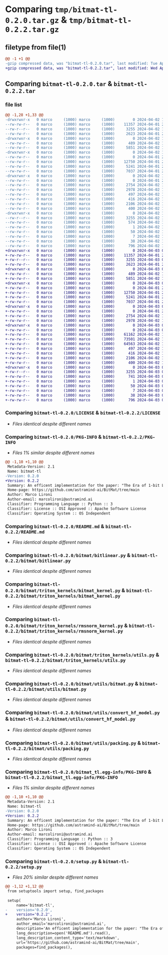 # Comparing `tmp/bitmat-tl-0.2.0.tar.gz` & `tmp/bitmat-tl-0.2.2.tar.gz`

## filetype from file(1)

```diff
@@ -1 +1 @@
-gzip compressed data, was "bitmat-tl-0.2.0.tar", last modified: Tue Apr  2 16:39:51 2024, max compression
+gzip compressed data, was "bitmat-tl-0.2.2.tar", last modified: Wed Apr  3 09:15:57 2024, max compression
```

## Comparing `bitmat-tl-0.2.0.tar` & `bitmat-tl-0.2.2.tar`

### file list

```diff
@@ -1,28 +1,33 @@
-drwxrwxr-x   0 marco     (1000) marco     (1000)        0 2024-04-02 16:39:51.050594 bitmat-tl-0.2.0/
--rw-rw-r--   0 marco     (1000) marco     (1000)    11357 2024-04-01 22:08:01.000000 bitmat-tl-0.2.0/LICENSE
--rw-r--r--   0 marco     (1000) marco     (1000)     3255 2024-04-02 16:39:51.050594 bitmat-tl-0.2.0/PKG-INFO
--rw-rw-r--   0 marco     (1000) marco     (1000)     2623 2024-04-01 22:08:01.000000 bitmat-tl-0.2.0/README.md
-drwxrwxr-x   0 marco     (1000) marco     (1000)        0 2024-04-02 16:39:51.046594 bitmat-tl-0.2.0/bitmat/
--rw-rw-r--   0 marco     (1000) marco     (1000)      489 2024-04-02 10:34:53.000000 bitmat-tl-0.2.0/bitmat/__init__.py
--rw-rw-r--   0 marco     (1000) marco     (1000)     5851 2024-04-02 16:34:32.000000 bitmat-tl-0.2.0/bitmat/bitlinear.py
-drwxrwxr-x   0 marco     (1000) marco     (1000)        0 2024-04-02 16:39:51.046594 bitmat-tl-0.2.0/bitmat/triton_kernels/
--rw-rw-r--   0 marco     (1000) marco     (1000)        0 2024-04-01 22:08:01.000000 bitmat-tl-0.2.0/bitmat/triton_kernels/__init__.py
--rw-rw-r--   0 marco     (1000) marco     (1000)    12750 2024-04-01 22:08:01.000000 bitmat-tl-0.2.0/bitmat/triton_kernels/bitmat_kernel.py
--rw-rw-r--   0 marco     (1000) marco     (1000)     5241 2024-04-01 22:08:01.000000 bitmat-tl-0.2.0/bitmat/triton_kernels/rmsnorm_kernel.py
--rw-rw-r--   0 marco     (1000) marco     (1000)     7037 2024-04-01 22:08:01.000000 bitmat-tl-0.2.0/bitmat/triton_kernels/utils.py
-drwxrwxr-x   0 marco     (1000) marco     (1000)        0 2024-04-02 16:39:51.050594 bitmat-tl-0.2.0/bitmat/utils/
--rw-rw-r--   0 marco     (1000) marco     (1000)        0 2024-04-01 22:08:01.000000 bitmat-tl-0.2.0/bitmat/utils/__init__.py
--rw-rw-r--   0 marco     (1000) marco     (1000)     2754 2024-04-02 16:10:34.000000 bitmat-tl-0.2.0/bitmat/utils/bitmat.py
--rw-rw-r--   0 marco     (1000) marco     (1000)     2978 2024-04-02 10:12:51.000000 bitmat-tl-0.2.0/bitmat/utils/convert_hf_model.py
--rw-rw-r--   0 marco     (1000) marco     (1000)      497 2024-04-02 12:56:59.000000 bitmat-tl-0.2.0/bitmat/utils/pack_model_before_save.py
--rw-rw-r--   0 marco     (1000) marco     (1000)      416 2024-04-02 15:47:47.000000 bitmat-tl-0.2.0/bitmat/utils/packed_parameter.py
--rw-rw-r--   0 marco     (1000) marco     (1000)     2106 2024-04-02 15:23:36.000000 bitmat-tl-0.2.0/bitmat/utils/packing.py
--rw-rw-r--   0 marco     (1000) marco     (1000)      400 2024-04-02 10:11:50.000000 bitmat-tl-0.2.0/bitmat/utils/rmsnorm.py
-drwxrwxr-x   0 marco     (1000) marco     (1000)        0 2024-04-02 16:39:51.050594 bitmat-tl-0.2.0/bitmat_tl.egg-info/
--rw-r--r--   0 marco     (1000) marco     (1000)     3255 2024-04-02 16:39:50.000000 bitmat-tl-0.2.0/bitmat_tl.egg-info/PKG-INFO
--rw-rw-r--   0 marco     (1000) marco     (1000)      574 2024-04-02 16:39:51.000000 bitmat-tl-0.2.0/bitmat_tl.egg-info/SOURCES.txt
--rw-rw-r--   0 marco     (1000) marco     (1000)        1 2024-04-02 16:39:50.000000 bitmat-tl-0.2.0/bitmat_tl.egg-info/dependency_links.txt
--rw-rw-r--   0 marco     (1000) marco     (1000)       50 2024-04-02 16:39:50.000000 bitmat-tl-0.2.0/bitmat_tl.egg-info/requires.txt
--rw-rw-r--   0 marco     (1000) marco     (1000)        7 2024-04-02 16:39:50.000000 bitmat-tl-0.2.0/bitmat_tl.egg-info/top_level.txt
--rw-rw-r--   0 marco     (1000) marco     (1000)       38 2024-04-02 16:39:51.050594 bitmat-tl-0.2.0/setup.cfg
--rw-rw-r--   0 marco     (1000) marco     (1000)      796 2024-04-02 16:39:35.000000 bitmat-tl-0.2.0/setup.py
+drwxrwxr-x   0 marco     (1000) marco     (1000)        0 2024-04-03 09:15:57.927591 bitmat-tl-0.2.2/
+-rw-rw-r--   0 marco     (1000) marco     (1000)    11357 2024-04-01 22:08:01.000000 bitmat-tl-0.2.2/LICENSE
+-rw-r--r--   0 marco     (1000) marco     (1000)     3255 2024-04-03 09:15:57.927591 bitmat-tl-0.2.2/PKG-INFO
+-rw-rw-r--   0 marco     (1000) marco     (1000)     2623 2024-04-01 22:08:01.000000 bitmat-tl-0.2.2/README.md
+drwxrwxr-x   0 marco     (1000) marco     (1000)        0 2024-04-03 09:15:57.923590 bitmat-tl-0.2.2/bitmat/
+-rw-rw-r--   0 marco     (1000) marco     (1000)      489 2024-04-02 10:34:53.000000 bitmat-tl-0.2.2/bitmat/__init__.py
+-rw-rw-r--   0 marco     (1000) marco     (1000)     5851 2024-04-02 16:34:32.000000 bitmat-tl-0.2.2/bitmat/bitlinear.py
+drwxrwxr-x   0 marco     (1000) marco     (1000)        0 2024-04-03 09:15:57.927591 bitmat-tl-0.2.2/bitmat/triton_kernels/
+-rw-rw-r--   0 marco     (1000) marco     (1000)        0 2024-04-01 22:08:01.000000 bitmat-tl-0.2.2/bitmat/triton_kernels/__init__.py
+-rw-rw-r--   0 marco     (1000) marco     (1000)    12750 2024-04-01 22:08:01.000000 bitmat-tl-0.2.2/bitmat/triton_kernels/bitmat_kernel.py
+-rw-rw-r--   0 marco     (1000) marco     (1000)     5241 2024-04-01 22:08:01.000000 bitmat-tl-0.2.2/bitmat/triton_kernels/rmsnorm_kernel.py
+-rw-rw-r--   0 marco     (1000) marco     (1000)     7037 2024-04-01 22:08:01.000000 bitmat-tl-0.2.2/bitmat/triton_kernels/utils.py
+drwxrwxr-x   0 marco     (1000) marco     (1000)        0 2024-04-03 09:15:57.927591 bitmat-tl-0.2.2/bitmat/utils/
+-rw-rw-r--   0 marco     (1000) marco     (1000)        0 2024-04-01 22:08:01.000000 bitmat-tl-0.2.2/bitmat/utils/__init__.py
+-rw-rw-r--   0 marco     (1000) marco     (1000)     2754 2024-04-02 16:10:34.000000 bitmat-tl-0.2.2/bitmat/utils/bitmat.py
+-rw-rw-r--   0 marco     (1000) marco     (1000)     2978 2024-04-02 10:12:51.000000 bitmat-tl-0.2.2/bitmat/utils/convert_hf_model.py
+drwxrwxr-x   0 marco     (1000) marco     (1000)        0 2024-04-03 09:15:57.927591 bitmat-tl-0.2.2/bitmat/utils/model_hijacks/
+-rw-rw-r--   0 marco     (1000) marco     (1000)        0 2024-04-03 09:15:16.000000 bitmat-tl-0.2.2/bitmat/utils/model_hijacks/__init__.py
+-rw-rw-r--   0 marco     (1000) marco     (1000)    61162 2024-04-02 16:34:32.000000 bitmat-tl-0.2.2/bitmat/utils/model_hijacks/gemma_1_58b.py
+-rw-rw-r--   0 marco     (1000) marco     (1000)    73501 2024-04-02 16:37:27.000000 bitmat-tl-0.2.2/bitmat/utils/model_hijacks/llama_1_58b.py
+-rw-rw-r--   0 marco     (1000) marco     (1000)    64563 2024-04-02 16:37:27.000000 bitmat-tl-0.2.2/bitmat/utils/model_hijacks/mistral_1_58b.py
+-rw-rw-r--   0 marco     (1000) marco     (1000)      497 2024-04-02 12:56:59.000000 bitmat-tl-0.2.2/bitmat/utils/pack_model_before_save.py
+-rw-rw-r--   0 marco     (1000) marco     (1000)      416 2024-04-02 15:47:47.000000 bitmat-tl-0.2.2/bitmat/utils/packed_parameter.py
+-rw-rw-r--   0 marco     (1000) marco     (1000)     2106 2024-04-02 15:23:36.000000 bitmat-tl-0.2.2/bitmat/utils/packing.py
+-rw-rw-r--   0 marco     (1000) marco     (1000)      400 2024-04-02 10:11:50.000000 bitmat-tl-0.2.2/bitmat/utils/rmsnorm.py
+drwxrwxr-x   0 marco     (1000) marco     (1000)        0 2024-04-03 09:15:57.927591 bitmat-tl-0.2.2/bitmat_tl.egg-info/
+-rw-r--r--   0 marco     (1000) marco     (1000)     3255 2024-04-03 09:15:57.000000 bitmat-tl-0.2.2/bitmat_tl.egg-info/PKG-INFO
+-rw-rw-r--   0 marco     (1000) marco     (1000)      741 2024-04-03 09:15:57.000000 bitmat-tl-0.2.2/bitmat_tl.egg-info/SOURCES.txt
+-rw-rw-r--   0 marco     (1000) marco     (1000)        1 2024-04-03 09:15:57.000000 bitmat-tl-0.2.2/bitmat_tl.egg-info/dependency_links.txt
+-rw-rw-r--   0 marco     (1000) marco     (1000)       50 2024-04-03 09:15:57.000000 bitmat-tl-0.2.2/bitmat_tl.egg-info/requires.txt
+-rw-rw-r--   0 marco     (1000) marco     (1000)        7 2024-04-03 09:15:57.000000 bitmat-tl-0.2.2/bitmat_tl.egg-info/top_level.txt
+-rw-rw-r--   0 marco     (1000) marco     (1000)       38 2024-04-03 09:15:57.927591 bitmat-tl-0.2.2/setup.cfg
+-rw-rw-r--   0 marco     (1000) marco     (1000)      796 2024-04-03 09:15:56.000000 bitmat-tl-0.2.2/setup.py
```

### Comparing `bitmat-tl-0.2.0/LICENSE` & `bitmat-tl-0.2.2/LICENSE`

 * *Files identical despite different names*

### Comparing `bitmat-tl-0.2.0/PKG-INFO` & `bitmat-tl-0.2.2/PKG-INFO`

 * *Files 1% similar despite different names*

```diff
@@ -1,10 +1,10 @@
 Metadata-Version: 2.1
 Name: bitmat-tl
-Version: 0.2.0
+Version: 0.2.2
 Summary: An efficent implementation for the paper: "The Era of 1-bit LLMs"
 Home-page: https://github.com/astramind-ai/BitMat/tree/main
 Author: Marco Lironi
 Author-email: marcolironi@astramind.ai
 Classifier: Programming Language :: Python :: 3
 Classifier: License :: OSI Approved :: Apache Software License
 Classifier: Operating System :: OS Independent
```

### Comparing `bitmat-tl-0.2.0/README.md` & `bitmat-tl-0.2.2/README.md`

 * *Files identical despite different names*

### Comparing `bitmat-tl-0.2.0/bitmat/bitlinear.py` & `bitmat-tl-0.2.2/bitmat/bitlinear.py`

 * *Files identical despite different names*

### Comparing `bitmat-tl-0.2.0/bitmat/triton_kernels/bitmat_kernel.py` & `bitmat-tl-0.2.2/bitmat/triton_kernels/bitmat_kernel.py`

 * *Files identical despite different names*

### Comparing `bitmat-tl-0.2.0/bitmat/triton_kernels/rmsnorm_kernel.py` & `bitmat-tl-0.2.2/bitmat/triton_kernels/rmsnorm_kernel.py`

 * *Files identical despite different names*

### Comparing `bitmat-tl-0.2.0/bitmat/triton_kernels/utils.py` & `bitmat-tl-0.2.2/bitmat/triton_kernels/utils.py`

 * *Files identical despite different names*

### Comparing `bitmat-tl-0.2.0/bitmat/utils/bitmat.py` & `bitmat-tl-0.2.2/bitmat/utils/bitmat.py`

 * *Files identical despite different names*

### Comparing `bitmat-tl-0.2.0/bitmat/utils/convert_hf_model.py` & `bitmat-tl-0.2.2/bitmat/utils/convert_hf_model.py`

 * *Files identical despite different names*

### Comparing `bitmat-tl-0.2.0/bitmat/utils/packing.py` & `bitmat-tl-0.2.2/bitmat/utils/packing.py`

 * *Files identical despite different names*

### Comparing `bitmat-tl-0.2.0/bitmat_tl.egg-info/PKG-INFO` & `bitmat-tl-0.2.2/bitmat_tl.egg-info/PKG-INFO`

 * *Files 1% similar despite different names*

```diff
@@ -1,10 +1,10 @@
 Metadata-Version: 2.1
 Name: bitmat-tl
-Version: 0.2.0
+Version: 0.2.2
 Summary: An efficent implementation for the paper: "The Era of 1-bit LLMs"
 Home-page: https://github.com/astramind-ai/BitMat/tree/main
 Author: Marco Lironi
 Author-email: marcolironi@astramind.ai
 Classifier: Programming Language :: Python :: 3
 Classifier: License :: OSI Approved :: Apache Software License
 Classifier: Operating System :: OS Independent
```

### Comparing `bitmat-tl-0.2.0/setup.py` & `bitmat-tl-0.2.2/setup.py`

 * *Files 20% similar despite different names*

```diff
@@ -1,12 +1,12 @@
 from setuptools import setup, find_packages
 
 setup(
     name='bitmat-tl',
-    version='0.2.0',
+    version='0.2.2',
     author='Marco Lironi',
     author_email='marcolironi@astramind.ai',
     description='An efficent implementation for the paper: "The Era of 1-bit LLMs"',
     long_description=open('README.md').read(),
     long_description_content_type='text/markdown',
     url='https://github.com/astramind-ai/BitMat/tree/main',
     packages=find_packages(),
```

